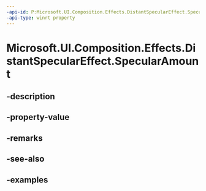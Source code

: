 ```yaml
---
-api-id: P:Microsoft.UI.Composition.Effects.DistantSpecularEffect.SpecularAmount
-api-type: winrt property
---
```


<!-- Property syntax.
public float SpecularAmount { get;  set; }
-->

# Microsoft.UI.Composition.Effects.DistantSpecularEffect.SpecularAmount

## -description

## -property-value

## -remarks

## -see-also

## -examples

